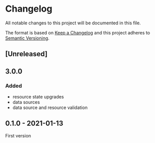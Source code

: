# Changelog

All notable changes to this project will be documented in this file.

The format is based on [Keep a Changelog](http://keepachangelog.com/)
and this project adheres to [Semantic Versioning](http://semver.org/).

## [Unreleased]

## 3.0.0
### Added
 - resource state upgrades
 - data sources
 - data source and resource validation

## 0.1.0 - 2021-01-13
First version

